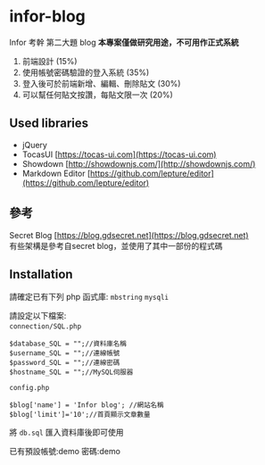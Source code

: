 # infor-blog

Infor 考幹 第二大題 blog **本專案僅做研究用途，不可用作正式系統**

1. 前端設計 (15%)
2. 使用帳號密碼驗證的登入系統 (35%)
3. 登入後可於前端新增、編輯、刪除貼文 (30%)
4. 可以幫任何貼文按讚，每貼文限一次 (20%)

## Used libraries

* jQuery
* TocasUI [https://tocas-ui.com](https://tocas-ui.com)
* Showdown [http://showdownjs.com/](http://showdownjs.com/)
* Markdown Editor [https://github.com/lepture/editor](https://github.com/lepture/editor)

## 參考
Secret Blog [https://blog.gdsecret.net](https://blog.gdsecret.net)  
有些架構是參考自secret blog，並使用了其中一部份的程式碼

## Installation

請確定已有下列 php 函式庫: `mbstring` `mysqli`

請設定以下檔案:  
`connection/SQL.php`  
```
$database_SQL = "";//資料庫名稱
$username_SQL = "";//連線帳號
$password_SQL = "";//連線密碼
$hostname_SQL = "";//MySQL伺服器
```
`config.php`  
```
$blog['name'] = 'Infor blog'; //網站名稱
$blog['limit']='10';//首頁顯示文章數量
```
將 `db.sql` 匯入資料庫後即可使用  

已有預設帳號:demo 密碼:demo
